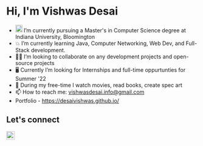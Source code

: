 <h1 align="left">Hi, I'm Vishwas Desai </h1>

- <img src="https://upload.wikimedia.org/wikipedia/commons/4/47/Indiana_Hoosiers_logo.svg" height=20 width=18> I’m currently pursuing a Master's in Computer Science degree at Indiana University, Bloomington 
- 💥 I’m currently learning Java, Computer Networking, Web Dev, and Full-Stack development.
- 👷‍♂️ I’m looking to collaborate on any development projects and open-source projects
- :desktop_computer: Currently I’m looking for Internships and full-time oppurtunties for Summer '22
- 🥊 During my free-time I watch movies, read books, create spec art
- 📫 How to reach me: vishwasdesai.info@gmail.com
- Portfolio - https://desaivishwas.github.io/



## Let's connect

<a href="https://www.linkedin.com/in/desaivish/" target="_blank"><img align="left" alt="Vishwas Desai | LinkedIn" height="22px" width="22px" src="https://content.linkedin.com/content/dam/me/business/en-us/amp/brand-site/v2/bg/LI-Bug.svg.original.svg" />






